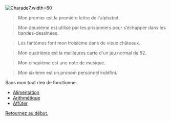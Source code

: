 ![Charade7,width=60](https://assets.rte-france.com/prod/public/styles/item_image/public/2020-07/Ouvrage%20RTE_albertville%20-%20vignette.png)

> Mon premier est la première lettre de l'alphabet.

> Mon deuxième est utilisé par les prisonniers pour s’échapper dans les bandes-dessinées.

> Les fantômes font mon troisième dans de vieux châteaux.

> Mon quatrième est la meilleures carte d'un jeu normal de 52.

> Mon cinquième est une note de musique.

> Mon sixième est un pronom personnel indéfini.

Sans mon tout rien de fonctionne.


- [Alimentation](./Alimentation)
- [Arithmétique](./Arithmetique)
- [Affûter](./Affuter)

[Retournez au début.](https://github.com/MICK4EL/RTE_DEVIN/tree/main/Depart)
